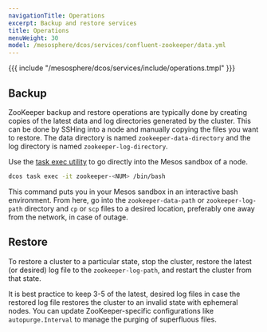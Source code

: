 ```yaml
---
navigationTitle: Operations
excerpt: Backup and restore services
title: Operations
menuWeight: 30
model: /mesosphere/dcos/services/confluent-zookeeper/data.yml
---
```


{{{ include "/mesosphere/dcos/services/include/operations.tmpl" }}}

## Backup

ZooKeeper backup and restore operations are typically done by creating copies of the latest data and log directories generated by the cluster. This can be done by SSHing into a node and manually copying the files you want to restore. The data directory is named `zookeeper-data-directory` and the log directory is named `zookeeper-log-directory`.

Use the [task exec utility](/mesosphere/dcos/latest/monitoring/debugging/task-exec/) to go directly into the Mesos sandbox of a node.

```bash
dcos task exec -it zookeeper-<NUM> /bin/bash
```

This command puts you in your Mesos sandbox in an interactive bash environment. From here, go into the `zookeeper-data-path` or `zookeeper-log-path` directory and `cp` or `scp` files to a desired location, preferably one away from the network, in case of outage.

## Restore

To restore a cluster to a particular state, stop the cluster, restore the latest (or desired) log file to the `zookeeper-log-path`, and restart the cluster from that state.

It is best practice to keep 3-5 of the latest, desired log files in case the restored log file restores the cluster to an invalid state with ephemeral nodes. You can update ZooKeeper-specific configurations like `autopurge.Interval` to manage the purging of superfluous files.
